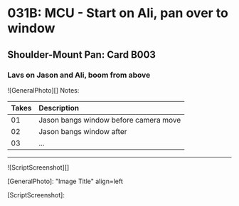 # 031B: MCU - Start on Ali, pan over to window

## Shoulder-Mount Pan: Card B003

### Lavs on Jason and Ali, boom from above

![GeneralPhoto][]
Notes: 

| Takes | Description |
|:---|:----|
| 01 | Jason bangs window before camera move |
| 02 | Jason bangs window after |
| 03 | ... |



----

![ScriptScreenshot][]


[GeneralPhoto]:  "Image Title" align=left

[ScriptScreenshot]: 